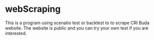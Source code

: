 # webScraping

This is a program using scenatio test or backtest to to scrape CRI Buda website. The website is public and you can try your own test if you are interested.
